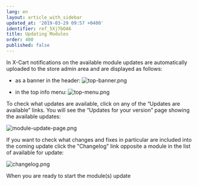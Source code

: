 ```yaml
---
lang: en
layout: article_with_sidebar
updated_at: '2019-03-29 09:57 +0400'
identifier: ref_5Xj7bOA6
title: Updating Modules
order: 400
published: false
---
```

In X-Cart notifications on the available module updates are automatically uploaded to the store admin area and are displayed as follows:

* as a banner in the header:
  ![top-banner.png]({{site.baseurl}}/attachments/ref_5Xj7bOA6/top-banner.png)

* in the top info menu: 
  ![top-menu.png]({{site.baseurl}}/attachments/ref_5Xj7bOA6/top-menu.png)

To check what updates are available, click on any of the “Updates are available” links. You will see the “Updates for your version” page showing the available updates:

![module-update-page.png]({{site.baseurl}}/attachments/ref_5Xj7bOA6/module-update-page.png)

If you want to check what changes and fixes in particular are included into the coming update click the "Changelog" link opposite a module in the list of available for update:

![changelog.png]({{site.baseurl}}/attachments/ref_5Xj7bOA6/changelog.png)

When you are ready to start the module(s) update 

  